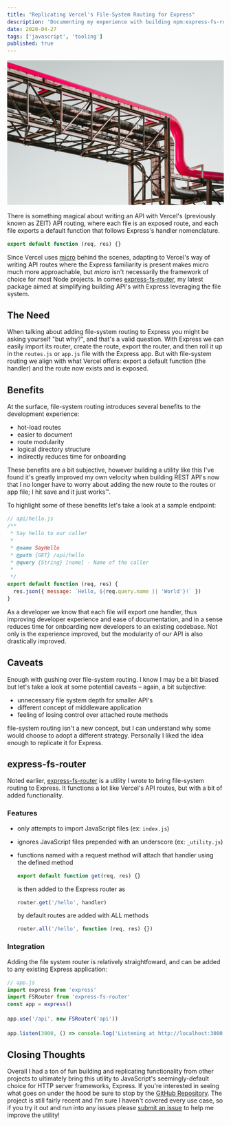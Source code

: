 ```yaml
---
title: "Replicating Vercel's File-System Routing for Express"
description: 'Documenting my experience with building npm:express-fs-router'
date: 2020-04-27
tags: ['javascript', 'tooling']
published: true
---
```


![PA Coal Power Plant - steam network - Photo by Martin Adams on Unsplash](./images/martin-adams--unsplash.jpg)

<!-- <a
  style='background-color:black;color:white;text-decoration:none;padding:4px 6px;font-family:-apple-system, BlinkMacSystemFont, "San Francisco", "Helvetica Neue", Helvetica, Ubuntu, Roboto, Noto, "Segoe UI", Arial, sans-serif;font-size:12px;font-weight:bold;line-height:1.2;display:inline-block;border-radius:3px'
  href="https://unsplash.com/@martinadams?utm_medium=referral&amp;utm_campaign=photographer-credit&amp;utm_content=creditBadge"
  target="_blank"
  rel="noopener noreferrer"
  title="Download free do whatever you want high-resolution photos from Martin Adams"
>
  <span style="display:inline-block;padding:2px 3px">
    <svg
      xmlns="http://www.w3.org/2000/svg"
      style="height:12px;width:auto;position:relative;vertical-align:middle;top:-2px;fill:white"
      viewBox="0 0 32 32"
    >
      <title>unsplash-logo</title>
      <path d="M10 9V0h12v9H10zm12 5h10v18H0V14h10v9h12v-9z"></path>
    </svg>
  </span>
  <span style="display:inline-block;padding:2px 3px">Martin Adams</span>
</a> -->

There is something magical about writing an API with Vercel's (previously known as ZEIT) API routing, where each file is an exposed route, and each file exports a default function that follows Express's handler nomenclature.

```js
export default function (req, res) {}
```

Since Vercel uses [micro](https://www.npmjs.com/package/micro) behind the scenes, adapting to Vercel's way of writing API routes where the Express familiarity is present makes micro much more approachable, but _micro_ isn't necessarily the framework of choice for most Node projects. In comes [express-fs-router](https://www.npmjs.com/package/express-fs-router), my latest package aimed at simplifying building API's with Express leveraging the file system.

## The Need

When talking about adding file-system routing to Express you might be asking yourself "but why?", and that's a valid question. With Express we can easily import its router, create the route, export the router, and then roll it up in the `routes.js` or `app.js` file with the Express app. But with file-system routing we align with what Vercel offers: export a default function (the handler) and the route now exists and is exposed.

## Benefits

At the surface, file-system routing introduces several benefits to the development experience:

- hot-load routes
- easier to document
- route modularity
- logical directory structure
- indirectly reduces time for onboarding

These benefits are a bit subjective, however building a utility like this I've found it's greatly improved my own velocity when building REST API's now that I no longer have to worry about adding the new route to the routes or app file; I hit save and it just works:tm:.

To highlight some of these benefits let's take a look at a sample endpoint:

```js
// api/hello.js
/**
 * Say hello to our caller
 *
 * @name SayHello
 * @path {GET} /api/hello
 * @query {String} [name] - Name of the caller
 *
 */
export default function (req, res) {
  res.json({ message: `Hello, ${req.query.name || 'World'}!` })
}
```

As a developer we know that each file will export one handler, thus improving developer experience and ease of documentation, and in a sense reduces time for onboarding new developers to an existing codebase. Not only is the experience improved, but the modularity of our API is also drastically improved.

## Caveats

Enough with gushing over file-system routing. I know I may be a bit biased but let's take a look at some potential caveats &ndash; again, a bit subjective:

- unnecessary file system depth for smaller API's
- different concept of middleware application
- feeling of losing control over attached route methods

file-system routing isn't a new concept, but I can understand why some would choose to adopt a different strategy. Personally I liked the idea enough to replicate it for Express.

## express-fs-router

Noted earlier, [express-fs-router](https://www.npmjs.com/package/express-fs-router) is a utility I wrote to bring file-system routing to Express. It functions a lot like Vercel's API routes, but with a bit of added functionality.

### Features

- only attempts to import JavaScript files (ex: `index.js`)
- ignores JavaScript files prepended with an underscore (ex: `_utility.js`)
- functions named with a request method will attach that handler using the defined method

  ```js
  export default function get(req, res) {}
  ```

  is then added to the Express router as

  ```js
  router.get('/hello', handler)
  ```

  by default routes are added with ALL methods

  ```js
  router.all('/hello', function (req, res) {})
  ```

### Integration

Adding the file system router is relatively straightfoward, and can be added to any existing Express application:

```js
// app.js
import express from 'express'
import FSRouter from 'express-fs-router'
const app = express()

app.use('/api', new FSRouter('api'))

app.listen(3000, () => console.log('Listening at http://localhost:3000'))
```

## Closing Thoughts

Overall I had a ton of fun building and replicating functionality from other projects to ultimately bring this utility to JavaScript's seemingly-default choice for HTTP server frameworks, Express. If you're interested in seeing what goes on under the hood be sure to stop by the [GitHub Repository](https://github.com/josefaidt/express-fs-router). The project is still fairly recent and I'm sure I haven't covered every use case, so if you try it out and run into any issues please [submit an issue](https://github.com/josefaidt/express-fs-router/issues/new/choose) to help me improve the utility!
